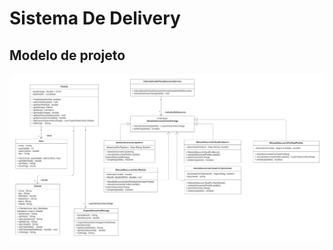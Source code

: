# Sistema De Delivery

## Modelo de projeto

<img src="Modelo de Projeto - Sistema Delivery.jpeg" alt="Modelo de Projeto">

